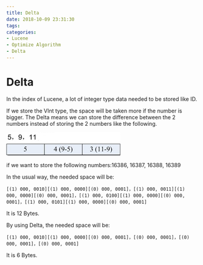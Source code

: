 ```yaml
---
title: Delta
date: 2018-10-09 23:31:30
tags:
categories:
- Lucene
- Optimize Algorithm
- Delta
---
```

# Delta
In the index of Lucene, a lot of integer type data needed to be stored like ID.

If we store the VInt type, the space will be taken more if the number is bigger. The Delta means we can store the difference between the 2 numbers instead of storing the 2 numbers like the following.

![](Lucene-OptimizeAlgorithm-Delta/delta.jpg)

if we want to store the following numbers:16386, 16387, 16388, 16389

In the usual way, the needed space will be:

	[(1) 000, 0010][(1) 000, 0000][(0) 000, 0001]，[(1) 000, 0011][(1) 000, 0000][(0) 000, 0001]，[(1) 000, 0100][(1) 000, 0000][(0) 000, 0001]，[(1) 000, 0101][(1) 000, 0000][(0) 000, 0001]

It is 12 Bytes.

By using Delta, the needed space will be:

	[(1) 000, 0010][(1) 000, 0000][(0) 000, 0001]，[(0) 000, 0001]，[(0) 000, 0001]，[(0) 000, 0001]

It is 6 Bytes.